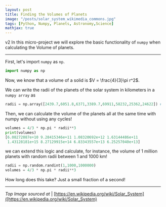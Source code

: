 ```yaml
---
layout: post
title: Finding the Volumes of Planets
image: "/posts/solar_system_wikimedia_commons.jpg"
tags: [Python, Numpy, Planets, Astronomy,Science]
mathjax: true
---
```

v2
In this micro-project we will explore the basic functionality of `numpy` when calculating the Volume of planets.

---

First, let's import `numpy` as `np`.

```py
import numpy as np
```

Now, we know that a volume of a solid is $V = \frac{4}{3}\pi r^2$.

We can write the radii of the planets of the solar system in kilometers in a `numpy array` as

```py
radii = np.array([2439.7,6051.8,6371,3389.7,69911,58232,25362,24622]) #in km
```

Then, we can calculate the volume of the planets all at the same time with numpy without using any cycles!

```py
volumes = 4/3 * np.pi * radii**3
print(volumes)
[6.08272087e+10 9.28415346e+11 1.08320692e+12 1.63144486e+11
 1.43128181e+15 8.27129915e+14 6.83343557e+13 6.25257040e+13]
```

we can extend this logic and calculate, for instance, the volume of 1 million planets with random radii between 1 and 1000 km! 

```py
radii = np.random.randint(1,1000,1000000)
volumes = 4/3 * np.pi * radii**3
```

How long does this take? Just a small fraction of a second!

---

*Top Image sourced at* | [https://en.wikipedia.org/wiki/Solar_System]([https://en.wikipedia.org/wiki/Solar_System)




